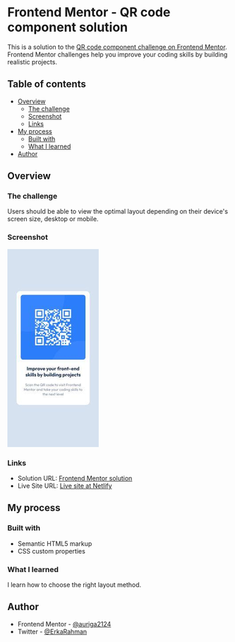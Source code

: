 # Frontend Mentor - QR code component solution

This is a solution to the [QR code component challenge on Frontend Mentor](https://www.frontendmentor.io/challenges/qr-code-component-iux_sIO_H). Frontend Mentor challenges help you improve your coding skills by building realistic projects. 

## Table of contents

- [Overview](#overview)
  - [The challenge](#the-challenge)
  - [Screenshot](#screenshot)
  - [Links](#links)
- [My process](#my-process)
  - [Built with](#built-with)
  - [What I learned](#what-i-learned)
- [Author](#author)

## Overview

### The challenge

Users should be able to view the optimal layout depending on their device's screen size, desktop or mobile.

### Screenshot

![](./images/screenshot-mobile.jpg)

### Links

- Solution URL: [Frontend Mentor solution](https://www.frontendmentor.io/solutions/qr-code-component-S-QA0f3bGa)
- Live Site URL: [Live site at Netlify](https://auriga-bar-code-component.netlify.app/)

## My process

### Built with

- Semantic HTML5 markup
- CSS custom properties

### What I learned

I learn how to choose the right layout method.

## Author

- Frontend Mentor - [@auriga2124](https://www.frontendmentor.io/profile/auriga2124)
- Twitter - [@ErkaRahman](https://www.twitter.com/ErkaRahman)





